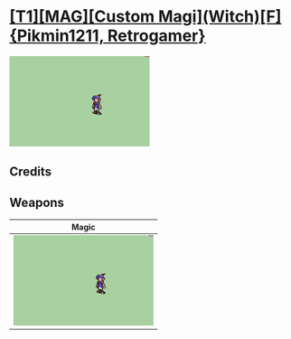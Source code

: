 # [\[T1\]\[MAG\]\[Custom Magi\]\(Witch\)\[F\]{Pikmin1211, Retrogamer}](../%5BT1%5D%5BMAG%5D%5BCustom%20Magi%5D(Witch)%5BF%5D%7BPikmin1211,%20Retrogamer%7D)

<img src="./6.%20Magic/Magic_000.png" alt="[T1][MAG][Custom Magi](Witch)[F]{Pikmin1211, Retrogamer} standing" />

## Credits



## Weapons


|Magic |
|  :---: |
| <img alt="Magic animation" src="./6.%20Magic/Magic.gif" /> |
